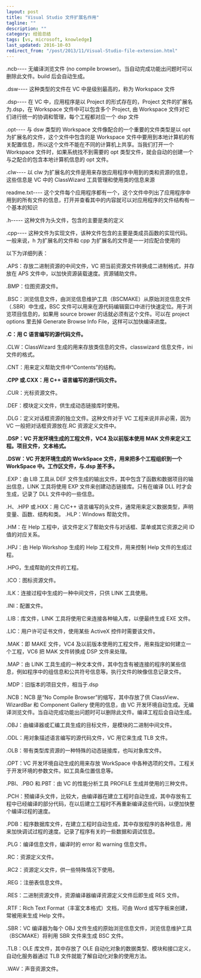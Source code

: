 ```yaml
---
layout: post
title: "Visual Studio 文件扩展名作用"
tagline: ""
description: ""
category: 经验总结
tags: [vs, microsoft, knowledge]
last_updated: 2016-10-03
redirect_from: "/post/2013/11/Visual-Studio-file-extension.html"
---
```


.ncb---- 无编译浏览文件 (no compile browser)。当自动完成功能出问题时可以删除此文件。build 后会自动生成。

.dsw---- 这种类型的文件在 VC 中是级别最高的，称为 Workspace 文件

.dsp---- 在 VC 中，应用程序是以 Project 的形式存在的，Project 文件的扩展名为.dsp，在 Workspace 文件中可以包含多个 Project, 由 Workspace 文件对它们进行统一的协调和管理，每个工程都对应一个 dsp 文件

.opt---- 与 dsw 类型的 Workspace 文件像配合的一个重要的文件类型是以 opt 为扩展名的文件，这个文件中包含的是 Workspace 文件中要用到本地计算机的有关配置信息，所以这个文件不能在不同的计算机上共享。当我们打开一个 Workspace 文件时，如果系统找不到需要的 opt 类型文件，就会自动的创建一个与之配合的包含本地计算机信息的 opt 文件。

.clw---- 以 clw 为扩展名的文件是用来存放应用程序中用到的类和资源的信息，这些信息是 VC 中的 ClassWizard 工具管理和使用类的信息来源

readme.txt---- 这个文件每个应用程序都有一个，这个文件中列出了应用程序中用到的所有文件的信息，打开并查看其中的内容就可以对应用程序的文件结构有一个基本的知识

.h----- 这种文件为头文件，包含的主要是类的定义

.cpp---- 这种文件为实现文件，该种文件包含的主要是类成员函数的实现代码。一般来说，h 为扩展名的文件和 cpp 为扩展名的文件是一一对应配合使用的

以下为详细列表：

.APS：存放二进制资源的中间文件，VC 把当前资源文件转换成二进制格式，并存放在 APS 文件中，以加快资源装载速度。资源辅助文件。

.BMP：位图资源文件。

.BSC：浏览信息文件，由浏览信息维护工具（BSCMAKE）从原始浏览信息文件（.SBR）中生成，BSC 文件可以用来在源代码编辑窗口中进行快速定位。用于浏览项目信息的，如果用 source brower 的话就必须有这个文件。可以在 project options 里去掉 Generate Browse Info File，这样可以加快编译进度。

**.C：用 C 语言编写的源代码文件。**

.CLW：ClassWizard 生成的用来存放类信息的文件。classwizard 信息文件，ini 文件的格式。

.CNT：用来定义帮助文件中“Contents”的结构。

**.CPP 或.CXX：用 C++ 语言编写的源代码文件。**

.CUR：光标资源文件。

.DEF：模块定义文件，供生成动态链接库时使用。

.DLG：定义对话框资源的独立文件。这种文件对于 VC 工程来说并非必需，因为 VC 一般把对话框资源放在.RC 资源定义文件中。

**.DSP：VC 开发环境生成的工程文件，VC4 及以前版本使用 MAK 文件来定义工程。项目文件，文本格式。**

**.DSW：VC 开发环境生成的 WorkSpace 文件，用来把多个工程组织到一个 WorkSpace 中。工作区文件，与.dsp 差不多。**

.EXP：由 LIB 工具从 DEF 文件生成的输出文件，其中包含了函数和数据项目的输出信息，LINK 工具将使用 EXP 文件来创建动态链接库。只有在编译 DLL 时才会生成，记录了 DLL 文件中的一些信息。

.H、.HPP 或.HXX：用 C/C++ 语言编写的头文件，通常用来定义数据类型，声明变量、函数、结构和类。
.HLP：Windows 帮助文件。

.HM：在 Help 工程中，该文件定义了帮助文件与对话框、菜单或其它资源之间 ID 值的对应关系。

.HPJ：由 Help Workshop 生成的 Help 工程文件，用来控制 Help 文件的生成过程。

.HPG，生成帮助的文件的工程。

.ICO：图标资源文件。

.ILK：连接过程中生成的一种中间文件，只供 LINK 工具使用。

.INI：配置文件。

.LIB：库文件，LINK 工具将使用它来连接各种输入库，以便最终生成 EXE 文件。

.LIC：用户许可证书文件，使用某些 ActiveX 控件时需要该文件。

.MAK：即 MAKE 文件，VC4 及以前版本使用的工程文件，用来指定如何建立一个工程，VC6 把 MAK 文件转换成 DSP 文件来处理。

.MAP：由 LINK 工具生成的一种文本文件，其中包含有被连接的程序的某些信息，例如程序中的组信息和公共符号信息等。执行文件的映像信息记录文件。

.MDP：旧版本的项目文件，相当于.dsp

.NCB：NCB 是“No Compile Browser”的缩写，其中存放了供 ClassView、WizardBar 和 Component Gallery 使用的信息，由 VC 开发环境自动生成。无编译浏览文件。当自动完成功能出问题时可以删除此文件。编译工程后会自动生成。

.OBJ：由编译器或汇编工具生成的目标文件，是模块的二进制中间文件。

.ODL：用对象描述语言编写的源代码文件，VC 用它来生成 TLB 文件。

.OLB：带有类型库资源的一种特殊的动态链接库，也叫对象库文件。

.OPT：VC 开发环境自动生成的用来存放 WorkSpace 中各种选项的文件。工程关于开发环境的参数文件。如工具条位置信息等。

.PBI、.PBO 和.PBT：由 VC 的性能分析工具 PROFILE 生成并使用的三种文件。

.PCH：预编译头文件，比较大，由编译器在建立工程时自动生成，其中存放有工程中已经编译的部分代码，在以后建立工程时不再重新编译这些代码，以便加快整个编译过程的速度。

.PDB：程序数据库文件，在建立工程时自动生成，其中存放程序的各种信息，用来加快调试过程的速度。记录了程序有关的一些数据和调试信息。

.PLG：编译信息文件，编译时的 error 和 warning 信息文件。

.RC：资源定义文件。

.RC2：资源定义文件，供一些特殊情况下使用。

.REG：注册表信息文件。

.RES：二进制资源文件，资源编译器编译资源定义文件后即生成 RES 文件。

.RTF：Rich Text Format（丰富文本格式）文档，可由 Word 或写字板来创建，常被用来生成 Help 文件。

.SBR：VC 编译器为每个 OBJ 文件生成的原始浏览信息文件，浏览信息维护工具（BSCMAKE）将利用 SBR 文件来生成 BSC 文件。

.TLB：OLE 库文件，其中存放了 OLE 自动化对象的数据类型、模块和接口定义，自动化服务器通过 TLB 文件就能了解自动化对象的使用方法。

.WAV：声音资源文件。
